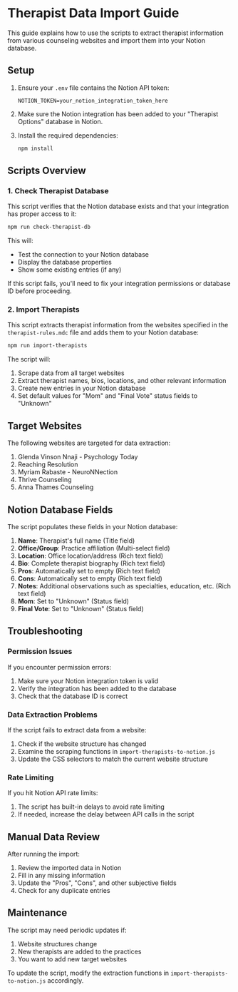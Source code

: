 # Therapist Data Import Guide

This guide explains how to use the scripts to extract therapist information from various counseling websites and import them into your Notion database.

## Setup

1. Ensure your `.env` file contains the Notion API token:
   ```
   NOTION_TOKEN=your_notion_integration_token_here
   ```

2. Make sure the Notion integration has been added to your "Therapist Options" database in Notion.

3. Install the required dependencies:
   ```bash
   npm install
   ```

## Scripts Overview

### 1. Check Therapist Database

This script verifies that the Notion database exists and that your integration has proper access to it:

```bash
npm run check-therapist-db
```

This will:
- Test the connection to your Notion database
- Display the database properties
- Show some existing entries (if any)

If this script fails, you'll need to fix your integration permissions or database ID before proceeding.

### 2. Import Therapists

This script extracts therapist information from the websites specified in the `therapist-rules.mdc` file and adds them to your Notion database:

```bash
npm run import-therapists
```

The script will:
1. Scrape data from all target websites
2. Extract therapist names, bios, locations, and other relevant information
3. Create new entries in your Notion database
4. Set default values for "Mom" and "Final Vote" status fields to "Unknown"

## Target Websites

The following websites are targeted for data extraction:

1. Glenda Vinson Nnaji - Psychology Today
2. Reaching Resolution
3. Myriam Rabaste - NeuroNNection
4. Thrive Counseling
5. Anna Thames Counseling

## Notion Database Fields

The script populates these fields in your Notion database:

1. **Name**: Therapist's full name (Title field)
2. **Office/Group**: Practice affiliation (Multi-select field)
3. **Location**: Office location/address (Rich text field)
4. **Bio**: Complete therapist biography (Rich text field)
5. **Pros**: Automatically set to empty (Rich text field)
6. **Cons**: Automatically set to empty (Rich text field)
7. **Notes**: Additional observations such as specialties, education, etc. (Rich text field)
8. **Mom**: Set to "Unknown" (Status field)
9. **Final Vote**: Set to "Unknown" (Status field)

## Troubleshooting

### Permission Issues

If you encounter permission errors:
1. Make sure your Notion integration token is valid
2. Verify the integration has been added to the database
3. Check that the database ID is correct

### Data Extraction Problems

If the script fails to extract data from a website:
1. Check if the website structure has changed
2. Examine the scraping functions in `import-therapists-to-notion.js`
3. Update the CSS selectors to match the current website structure

### Rate Limiting

If you hit Notion API rate limits:
1. The script has built-in delays to avoid rate limiting
2. If needed, increase the delay between API calls in the script

## Manual Data Review

After running the import:
1. Review the imported data in Notion
2. Fill in any missing information
3. Update the "Pros", "Cons", and other subjective fields
4. Check for any duplicate entries

## Maintenance

The script may need periodic updates if:
1. Website structures change
2. New therapists are added to the practices
3. You want to add new target websites

To update the script, modify the extraction functions in `import-therapists-to-notion.js` accordingly. 